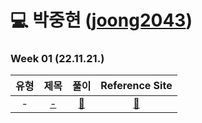 # 💻 박중현 ([joong2043](https://github.com/joong2043))

### Week 01 (22.11.21.)

| 유형 | 제목 | 풀이 | Reference Site | 
| :-------: | :------------------------------------------------------------------------: | :--------------------------------------------------------------------------------------------------------------------------------------------------------------------: | :------------------------------------------------------------------: |
| - | <a href="#">-</a>  | <a href="#">🔗</a>  | <a href="#">:bookmark:</a> |
<br>

